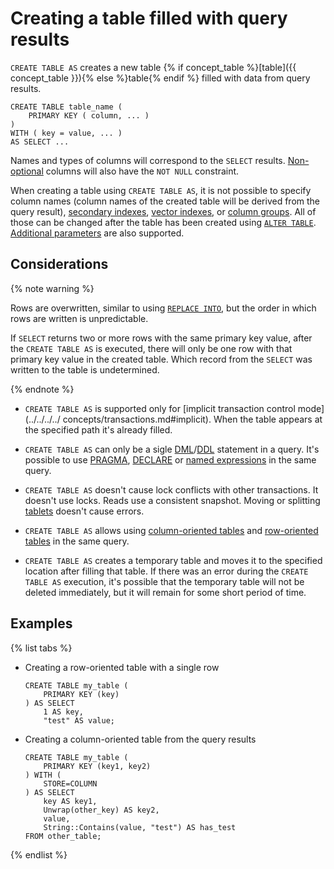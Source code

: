 # Creating a table filled with query results

`CREATE TABLE AS` creates a new table {% if concept_table %}[table]({{ concept_table }}){% else %}table{% endif %} filled with data from query results.

```yql
CREATE TABLE table_name (
    PRIMARY KEY ( column, ... )
)
WITH ( key = value, ... )
AS SELECT ...
```

Names and types of columns will correspond to the `SELECT` results.
[Non-optional](../../types/optional.md) columns will also have the `NOT NULL` constraint.


When creating a table using `CREATE TABLE AS`, it is not possible to specify column names (column names of the created table will be derived from the query result), [secondary indexes](secondary_index.md), [vector indexes](vector_index.md), or [column groups](family.md). All of those can be changed after the table has been created using [`ALTER TABLE`](../alter_table/index.md). [Additional parameters](with.md) are also supported.



## Considerations

{% note warning %}

Rows are overwritten, similar to using [`REPLACE INTO`](../replace_into.md ), but the order in which rows are written is unpredictable.

If `SELECT` returns two or more rows with the same primary key value, after the `CREATE TABLE AS` is executed, there will only be one row with that primary key value in the created table. Which record from the `SELECT` was written to the table is undetermined.

{% endnote %}


* `CREATE TABLE AS` is supported only for [implicit transaction control mode](../../../../ concepts/transactions.md#implicit). When the table appears at the specified path it's already filled.

* `CREATE TABLE AS` can only be a sigle [DML](https://en.wikipedia.org/wiki/Data_manipulation_language)/[DDL](https://en.wikipedia.org/wiki/Data_definition_language) statement in a query. It's possible to use [PRAGMA](../pragma.md), [DECLARE](../declare.md) or [named expressions](../expressions.md#named-nodes) in the same query.

* `CREATE TABLE AS` doesn't cause lock conflicts with other transactions. It doesn't use locks. Reads use a consistent snapshot. Moving or splitting [tablets](../../../../concepts/glossary.md#tablet) doesn't cause errors.

* `CREATE TABLE AS` allows using [column-oriented tables](../../../../concepts/glossary.md#column-oriented-table) and [row-oriented tables](../../../../concepts/glossary.md#row-oriented-table) in the same query.

* `CREATE TABLE AS` creates a temporary table and moves it to the specified location after filling that table. If there was an error during the `CREATE TABLE AS` execution, it's possible that the temporary table will not be deleted immediately, but it will remain for some short period of time.

## Examples

{% list tabs %}

- Creating a row-oriented table with a single row

    ```yql
    CREATE TABLE my_table (
        PRIMARY KEY (key)
    ) AS SELECT 
        1 AS key,
        "test" AS value;
    ```

- Creating a column-oriented table from the query results

    ```yql
    CREATE TABLE my_table (
        PRIMARY KEY (key1, key2)
    ) WITH (
        STORE=COLUMN
    ) AS SELECT 
        key AS key1,
        Unwrap(other_key) AS key2,
        value,
        String::Contains(value, "test") AS has_test
    FROM other_table;
    ```

{% endlist %}
